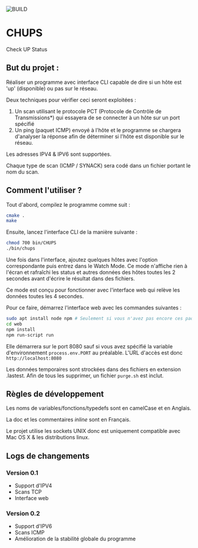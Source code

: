 ![BUILD](https://github.com/unguest/CHUPS/actions/workflows/c-cpp.yml/badge.svg)

# CHUPS
Check UP Status

## But du projet :
Réaliser un programme avec interface CLI capable de dire si un hôte est 'up' (disponible) ou pas sur le réseau.

Deux techniques pour vérifier ceci seront exploitées :

1. Un scan utilisant le protocole PCT (Protocole de Contrôle de Transmissions*) qui essayera de se connecter à un hôte sur un port spécifié
2. Un ping (paquet ICMP) envoyé à l'hôte et le programme se chargera d'analyser la réponse afin de déterminer si l'hôte est disponible sur le réseau.

Les adresses IPV4 & IPV6 sont supportées.

Chaque type de scan (ICMP / SYNACK) sera codé dans un fichier portant le nom du scan.

## Comment l'utiliser ?

Tout d'abord, compilez le programme comme suit :

```bash
cmake .
make
```

Ensuite, lancez l'interface CLI de la manière suivante :

```bash
chmod 700 bin/CHUPS
./bin/chups
```

Une fois dans l'interface, ajoutez quelques hôtes avec l'option correspondante puis entrez dans le Watch Mode. Ce mode n'affiche rien à l'écran et rafraîchi les status et autres données des hôtes toutes les 2 secondes avant d'écrire le résultat dans des fichiers.

Ce mode est conçu pour fonctionner avec l'interface web qui relève les données toutes les 4 secondes.

Pour ce faire, démarrez l'interface web avec les commandes suivantes :

```bash
sudo apt install node npm # Seulement si vous n'avez pas encore ces paquets 
cd web
npm install
npm run-script run
```

Elle démarrera sur le port 8080 sauf si vous avez spécifié la variable d'environnement ```process.env.PORT``` au préalable. L'URL d'accès est donc `http://localhost:8080`

Les données temporaires sont strockées dans des fichiers en extension .lastest. Afin de tous les supprimer, un fichier ```purge.sh``` est inclut.

## Règles de développement

Les noms de variables/fonctions/typedefs sont en camelCase et en Anglais.

La doc et les commentaires _inline_ sont en Français.

Le projet utilise les sockets UNIX donc est uniquement compatible avec Mac OS X & les distributions linux.

## Logs de changements

### Version 0.1
- Support d'IPV4
- Scans TCP
- Interface web

### Version 0.2
- Support d'IPV6
- Scans ICMP
- Amélioration de la stabilité globale du programme
